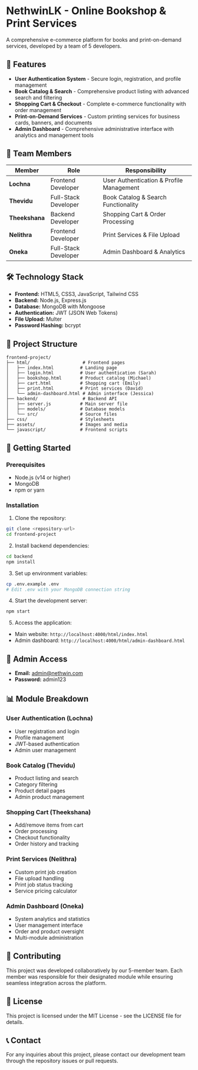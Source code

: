 # NethwinLK - Online Bookshop & Print Services

A comprehensive e-commerce platform for books and print-on-demand services, developed by a team of 5 developers.

## 🚀 Features

- **User Authentication System** - Secure login, registration, and profile management
- **Book Catalog & Search** - Comprehensive product listing with advanced search and filtering
- **Shopping Cart & Checkout** - Complete e-commerce functionality with order management
- **Print-on-Demand Services** - Custom printing services for business cards, banners, and documents
- **Admin Dashboard** - Comprehensive administrative interface with analytics and management tools

## 👥 Team Members

| Member | Role | Responsibility |
|--------|------|----------------|
| **Lochna** | Frontend Developer | User Authentication & Profile Management |
| **Thevidu** | Full-Stack Developer | Book Catalog & Search Functionality |
| **Theekshana** | Backend Developer | Shopping Cart & Order Processing |
| **Nelithra** | Frontend Developer | Print Services & File Upload |
| **Oneka** | Full-Stack Developer | Admin Dashboard & Analytics |

## 🛠️ Technology Stack

- **Frontend:** HTML5, CSS3, JavaScript, Tailwind CSS
- **Backend:** Node.js, Express.js
- **Database:** MongoDB with Mongoose
- **Authentication:** JWT (JSON Web Tokens)
- **File Upload:** Multer
- **Password Hashing:** bcrypt

## 📁 Project Structure

```
frontend-project/
├── html/                    # Frontend pages
│   ├── index.html          # Landing page
│   ├── login.html          # User authentication (Sarah)
│   ├── bookshop.html       # Product catalog (Michael)
│   ├── cart.html           # Shopping cart (Emily)
│   ├── print.html          # Print services (David)
│   └── admin-dashboard.html # Admin interface (Jessica)
├── backend/                 # Backend API
│   ├── server.js           # Main server file
│   ├── models/             # Database models
│   └── src/                # Source files
├── css/                    # Stylesheets
├── assets/                 # Images and media
└── javascript/             # Frontend scripts
```

## 🚀 Getting Started

### Prerequisites
- Node.js (v14 or higher)
- MongoDB
- npm or yarn

### Installation

1. Clone the repository:
```bash
git clone <repository-url>
cd frontend-project
```

2. Install backend dependencies:
```bash
cd backend
npm install
```

3. Set up environment variables:
```bash
cp .env.example .env
# Edit .env with your MongoDB connection string
```

4. Start the development server:
```bash
npm start
```

5. Access the application:
- Main website: `http://localhost:4000/html/index.html`
- Admin dashboard: `http://localhost:4000/html/admin-dashboard.html`

## 🔐 Admin Access

- **Email:** admin@nethwin.com
- **Password:** admin123

## 📊 Module Breakdown

### User Authentication (Lochna)
- User registration and login
- Profile management
- JWT-based authentication
- Admin user management

### Book Catalog (Thevidu)
- Product listing and search
- Category filtering
- Product detail pages
- Admin product management

### Shopping Cart (Theekshana)
- Add/remove items from cart
- Order processing
- Checkout functionality
- Order history and tracking

### Print Services (Nelithra)
- Custom print job creation
- File upload handling
- Print job status tracking
- Service pricing calculator

### Admin Dashboard (Oneka)
- System analytics and statistics
- User management interface
- Order and product oversight
- Multi-module administration

## 🤝 Contributing

This project was developed collaboratively by our 5-member team. Each member was responsible for their designated module while ensuring seamless integration across the platform.

## 📄 License

This project is licensed under the MIT License - see the LICENSE file for details.

## 📞 Contact

For any inquiries about this project, please contact our development team through the repository issues or pull requests.
